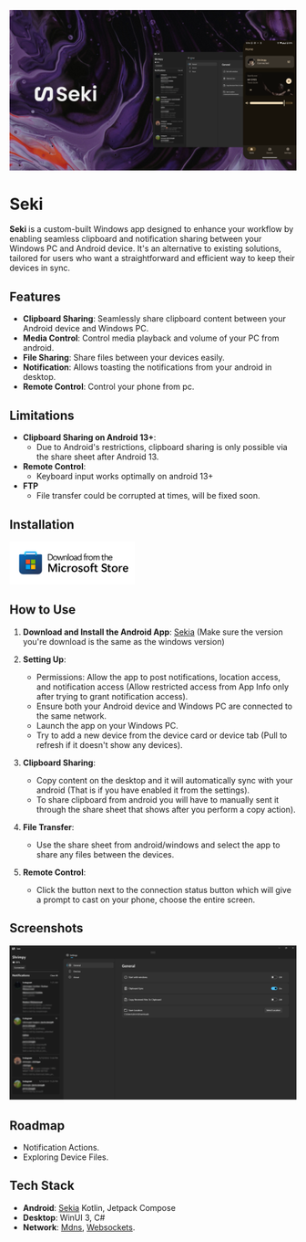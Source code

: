 <p align="center">
  <img alt="Files hero image" src="./.github/readme-images/ReadmeHero.png" />
</p>

# Seki

**Seki** is a custom-built Windows app designed to enhance your workflow by enabling seamless clipboard and notification sharing between your Windows PC and Android device. It's an alternative to existing solutions, tailored for users who want a straightforward and efficient way to keep their devices in sync.
## Features

- **Clipboard Sharing**: Seamlessly share clipboard content between your Android device and Windows PC.
- **Media Control**: Control media playback and volume of your PC from android. 
- **File Sharing**: Share files between your devices easily.
- **Notification**: Allows toasting the notifications from your android in desktop.
- **Remote Control**: Control your phone from pc.

## Limitations

- **Clipboard Sharing on Android 13+**:
    - Due to Android's restrictions, clipboard sharing is only possible via the share sheet after Android 13.
- **Remote Control**:
   - Keyboard input works optimally on android 13+
- **FTP**
   - File transfer could be corrupted at times, will be fixed soon. 
  
## Installation

<p align="left">
  <!-- Store Badge -->
  <a style="text-decoration:none" href="https://apps.microsoft.com/detail/9PJV6D1JPG0H?launch=true&mode=full" target="_blank" rel="noopener noreferrer">
    <picture>
      <source media="(prefers-color-scheme: light)" srcset=".github/./readme-images/StoreBadge-dark.png" width="220" />
      <img src=".github/./readme-images/StoreBadge-light.png" width="220" />
    </picture>
  </a>
</p>

## How to Use

1. **Download and Install the Android App**: [Sekia](https://github.com/shrimqy/Sekia/releases/) (Make sure the version you're download is the same as the windows version)

1. **Setting Up**:
    - Permissions: Allow the app to post notifications, location access, and notification access (Allow restricted access from App Info only after trying to grant notification access).
    - Ensure both your Android device and Windows PC are connected to the same network.
    - Launch the app on your Windows PC.
    - Try to add a new device from the device card or device tab (Pull to refresh if it doesn't show any devices).

2. **Clipboard Sharing**:
    - Copy content on the desktop and it will automatically sync with your android (That is if you have enabled it from the settings).
    - To share clipboard from android you will have to manually sent it through the share sheet that shows after you perform a copy action).
3. **File Transfer**:
    - Use the share sheet from android/windows and select the app to share any files between the devices. 
4. **Remote Control**:
   - Click the button next to the connection status button which will give a prompt to cast on your phone, choose the entire screen.

## Screenshots

<p align="center">
  <img alt="Files hero image" src="./.github/readme-images/Screenshot.png" />
</p>

## Roadmap

- Notification Actions.
- Exploring Device Files.

## Tech Stack

- **Android**: [Sekia](https://github.com/shrimqy/Sekia) Kotlin, Jetpack Compose
- **Desktop**: WinUI 3, C#
- **Network**: [Mdns](https://github.com/meamod/MeaMod.DNS), [Websockets](https://github.com/chronoxor/NetCoreServer). 

